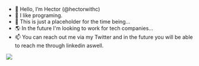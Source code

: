 - 👋 Hello, I’m Hector (@hectorwithc)
- 👀 I like programing.
- 🚩 This is just a placeholder for the time being...
- 🌎 In the future I'm looking to work for tech companies...
- 📫 You can reach out me via my Twitter and in the future you will be able to reach me through linkedin aswell.

<img align="center" src="https://github-readme-stats.vercel.app/api?username=hectorwithc&show_icons=true&theme=nord">

